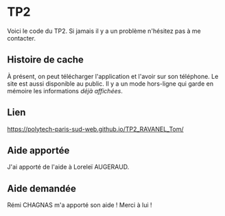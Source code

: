 # TP2
Voici le code du TP2. Si jamais il y a un problème n'hésitez pas à me contacter.

## Histoire de cache
À présent, on peut télécharger l'application et l'avoir sur son téléphone. Le site est aussi disponible au public. 
Il y a un mode hors-ligne qui garde en mémoire les informations *déjà affichées*.

## Lien
https://polytech-paris-sud-web.github.io/TP2_RAVANEL_Tom/

## Aide apportée
J'ai apporté de l'aide à Loreleï AUGERAUD.

## Aide demandée
Rémi CHAGNAS m'a apporté son aide ! Merci à lui !